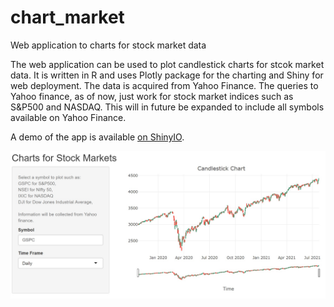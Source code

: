# chart_market
Web application to charts for stock market data

The web application can be used to plot candlestick charts for stcok market data. It is written in R and uses Plotly package for the charting and Shiny for web deployment.
The data is acquired from Yahoo Finance. The queries to Yahoo finance, as of now, just work for stock market indices such as S&P500 and NASDAQ. This will in future be expanded
to include all symbols available on Yahoo Finance.

A demo of the app is available [on ShinyIO](https://shdu.shinyapps.io/chartmarkets/).


![Alt text](Sample-charting.jpg )
